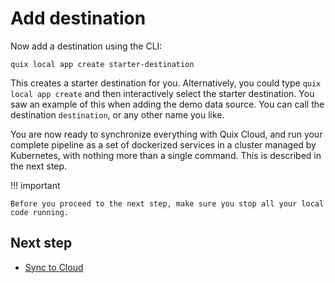# Add destination

Now add a destination using the CLI:

```
quix local app create starter-destination
```

This creates a starter destination for you. Alternatively, you could type `quix local app create` and then interactively select the starter destination. You saw an example of this when adding the demo data source. You can call the destination `destination`, or any other name you like.

You are now ready to synchronize everything with Quix Cloud, and run your complete pipeline as a set of dockerized services in a cluster managed by Kubernetes, with nothing more than a single command. This is described in the next step.

!!! important

    Before you proceed to the next step, make sure you stop all your local code running.

## Next step

* [Sync to Cloud](./cli-sync-to-cloud.md)
